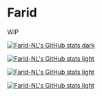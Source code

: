 # Farid

WIP

[![Farid-NL's GitHub stats dark](https://github-readme-stats.vercel.app/api?username=Farid-NL&show_icons=true&theme=dracula#gh-dark-mode-only)](https://github.com/anuraghazra/github-readme-stats#gh-dark-mode-only)

[![Farid-NL's GitHub stats light](https://github-readme-stats.vercel.app/api?username=Farid-NL&show_icons=true&theme=buefy#gh-light-mode-only)](https://github.com/anuraghazra/github-readme-stats#gh-light-mode-only)

[![Farid-NL's GitHub stats light](https://github-readme-stats.vercel.app/api/top-langs/?username=Farid-NL&layout=compact&theme=dracula#gh-dark-mode-only)](https://github.com/anuraghazra/github-readme-stats#gh-dark-mode-only)

[![Farid-NL's GitHub stats light](https://github-readme-stats.vercel.app/api/top-langs/?username=Farid-NL&layout=compact&theme=buefy#gh-light-mode-only)](https://github.com/anuraghazra/github-readme-stats#gh-light-mode-only)
